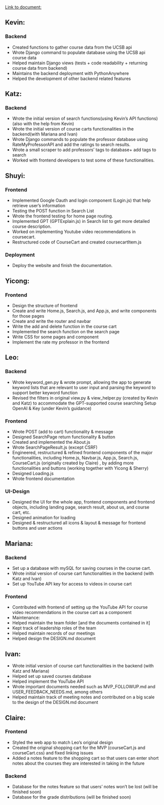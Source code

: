 [Link to document:](https://docs.google.com/document/d/10ZYk4dn_uY_zG9XWjFFz8PnQh_Z0nV4vykgIHrLIrwY/edit?usp=sharing)
## Kevin:
### Backend
- Created functions to gather course data from the UCSB api
- Wrote Django command to populate database using the UCSB api course data
- Helped maintain Django views (tests + code readability + returning course data from backend)
- Maintains the backend deployment with PythonAnywhere
- Helped the development of other backend related features


## Katz:
### Backend
- Wrote the initial version of search functions(using Kevin’s API functions)(also with the help from Kevin)
- Wrote the initial version of course carts functionalities in the backend(with Mariana and Ivan)
- Wrote Django commands to populate the professor database using RateMyProfessorAPI and add the ratings to search results.
- Wrote a small scraper to add professors’ tags to database+ add tags to search
- Worked with frontend developers to test some of these functionalities.

## Shuyi:
### Frontend
- Implemented Google Oauth and login component (Login.js) that help retrieve user’s information
- Testing the POST function in Search List
- Wrote the frontend testing for home page routing.
- Implemented GPT (GPTExplain.js) in Search list to get more detailed course description.
- Worked on implementing Youtube video recommendations in coursecart.
- Restructured code of CourseCart and created coursecartItem.js
  
### Deployment
- Deploy the website and finish the documentation.

## Yicong:
### Frontend
- Design the structure of frontend
- Create and write Home.js, Search.js, and App.js, and write components for those pages
- Create and write the router and navbar
- Write the add and delete function in the course cart
- Implemented the search function on the search page
- Write CSS for some pages and component
- Implement the rate my professor in the frontend

## Leo:
### Backend
- Wrote keyword_gen.py & wrote prompt, allowing the app to generate keyword lists that are relevant to user input and parsing the keyword to support better keyword function
- Revised the filters in original view.py & view_helper.py (created by Kevin and Katz) to accommodate the GPT-supported course searching
Setup OpenAI & Key (under Kevin’s guidance)

### Frontend
- Wrote POST (add to cart) functionality & message
- Designed SearchPage return functionality & button
- Created and implemented the About.js 
- Wrote SearchPageResult.js (except CSRF)
- Engineered, restructured & refined frontend components of the major functionalities, including Home.js, Navbar.js, App.js, Search.js, CourseCart.js (originally created by Claire) , by adding more functionalities and buttons (working together with Yicong & Sherry)
- Designed Loading.js
- Wrote frontend documentation
  
### UI-Design
- Designed the UI for the whole app, frontend components and frontend objects, including landing page, search result, about us, and course cart, etc.
- Designed animation for loading
- Designed & restructured all icons & layout & message for frontend buttons and user actions

## Mariana:
### Backend
- Set up a database with mySQL for saving courses in the course cart.
- Wrote initial version of course cart functionalities in the backend (with Katz and Ivan)
- Set up YouTube API key for access to videos in course cart

### Frontend
- Contributed with frontend of setting up the YouTube API for course video recommendations in the course cart as a component
- Maintenance:
- Helped maintain the team folder [and the documents contained in it]
- Kept track of leadership roles of the team
- Helped maintain records of our meetings
- Helped design the DESIGN.md document

## Ivan:
- Wrote initial version of course cart functionalities in the backend (with Katz and Mariana)
- Helped set up saved courses database
- Helped implement the YouTube API
- Wrote important documents needed such as MVP_FOLLOWUP.md and USER_FEEDBACK_NEEDS.md, among others
- Helped maintain track of meeting notes and contributed on a big scale to the design of the DESIGN.md document

## Claire:
### Frontend
- Styled the web app to match Leo’s original design
- Created the original shopping cart for the MVP (courseCart.js and courseCart.css) and fixed linking issues
- Added a notes feature to the shopping cart so that users can enter short notes about the courses they are interested in taking in the future

### Backend
- Database for the notes feature so that users’ notes won’t be lost (will be finished soon)
- Database for the grade distributions (will be finished soon)



